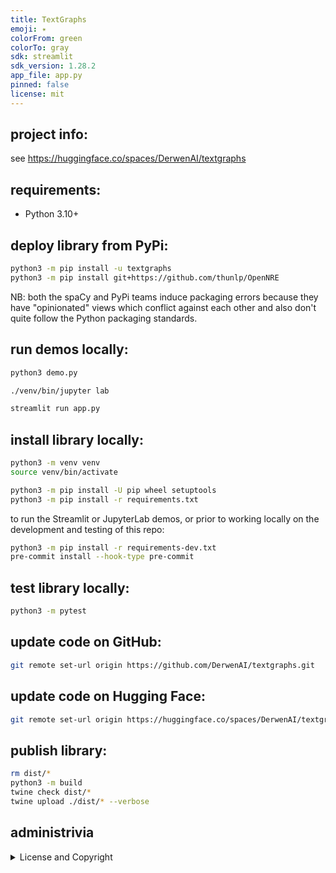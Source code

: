 ```yaml
---
title: TextGraphs
emoji: ✴
colorFrom: green
colorTo: gray
sdk: streamlit
sdk_version: 1.28.2
app_file: app.py
pinned: false
license: mit
---
```


## project info:

see <https://huggingface.co/spaces/DerwenAI/textgraphs>


## requirements:

  * Python 3.10+


## deploy library from PyPi:

```bash
python3 -m pip install -u textgraphs
python3 -m pip install git+https://github.com/thunlp/OpenNRE
```

NB: both the spaCy and PyPi teams induce packaging errors
because they have "opinionated" views which conflict against
each other and also don't quite follow the Python packaging
standards.


## run demos locally:

```bash
python3 demo.py
```

```bash
./venv/bin/jupyter lab
```

```bash
streamlit run app.py
```


## install library locally:

```bash
python3 -m venv venv
source venv/bin/activate

python3 -m pip install -U pip wheel setuptools
python3 -m pip install -r requirements.txt
```

to run the Streamlit or JupyterLab demos, or prior to working
locally on the development and testing of this repo:

```bash
python3 -m pip install -r requirements-dev.txt
pre-commit install --hook-type pre-commit
```

## test library locally:

```bash
python3 -m pytest
```


## update code on GitHub:

```bash
git remote set-url origin https://github.com/DerwenAI/textgraphs.git
```


## update code on Hugging Face:

```bash
git remote set-url origin https://huggingface.co/spaces/DerwenAI/textgraphs
```


## publish library:

```bash
rm dist/*
python3 -m build
twine check dist/*
twine upload ./dist/* --verbose
```


## administrivia

<details>
  <summary>License and Copyright</summary>

Source code for **TextGraphs** plus its logo, documentation, and
examples have an [MIT license](https://spdx.org/licenses/MIT.html)
which is succinct and simplifies use in commercial applications.

All materials herein are Copyright &copy; 2023 Derwen, Inc.
</details>
